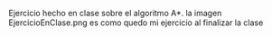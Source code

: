 Ejercicio hecho en clase sobre el algoritmo A*.
la imagen EjercicioEnClase.png es como quedo mi ejercicio al finalizar la clase 